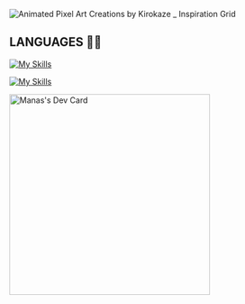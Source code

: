 ![Animated Pixel Art Creations by Kirokaze _ Inspiration Grid](https://github.com/user-attachments/assets/b8e1f0ce-e2a5-41d7-b31b-0386ca1ed449)
## LANGUAGES 👨‍💻
[![My Skills](https://skillicons.dev/icons?i=python,c,r,java)](https://skillicons.dev)

[![My Skills](https://skillicons.dev/icons?i=html,javascript,css,php)](https://skillicons.dev)
  
<a href="https://app.daily.dev/simplyminto"><img src="https://api.daily.dev/devcards/v2/l1r6a5kqLTQkaPOTUAHGQ.png?type=default&r=s2b" width="356" alt="Manas's Dev Card"/></a>


